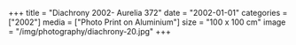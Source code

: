 +++
title = "Diachrony 2002- Aurelia 372"
date = "2002-01-01"
categories = ["2002"]
media = ["Photo Print on Aluminium"]
size = "100 x 100 cm"
image = "/img/photography/diachrony-20.jpg"
+++
